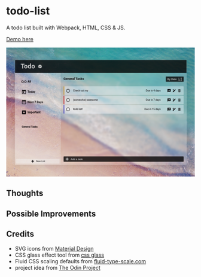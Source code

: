 # todo-list

A todo list built with Webpack, HTML, CSS & JS. 

[Demo here](https://casssb.github.io/todo-list/)

![Image of live version](./src/img/todo.png)

## Thoughts



## Possible Improvements


## Credits
* SVG icons from [Material Design](https://materialdesignicons.com/)
* CSS glass effect tool from [css glass](https://css.glass)
* Fluid CSS scaling defaults from [fluid-type-scale.com](https://www.fluid-type-scale.com/)
* project idea from [The Odin Project](https://www.theodinproject.com/lessons/node-path-javascript-todo-list)